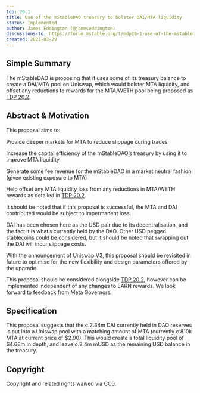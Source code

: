 ```yaml
---
tdp: 20.1
title: Use of the mStableDAO treasury to bolster DAI/MTA liquidity
status: Implemented
author: James Eddington (@jameseddington)
discussions-to: https://forum.mstable.org/t/mdp20-1-use-of-the-mstabledao-treasury-to-bolster-dai-mta-liquidity/422
created: 2021-03-29
---
```


## Simple Summary

The mStableDAO is proposing that it uses some of its treasury balance to create a DAI/MTA pool on Uniswap, which would bolster MTA liquidity, and offset any reductions to rewards for the MTA/WETH pool being proposed as [TDP 20.2](tdp-20.2.md).

## Abstract & Motivation

This proposal aims to:

Provide deeper markets for MTA to reduce slippage during trades

Increase the capital efficiency of the mStableDAO’s treasury by using it to improve MTA liquidity

Generate some fee revenue for the mStableDAO in a market neutral fashion (given existing exposure to MTA)

Help offset any MTA liquidity loss from any reductions in MTA/WETH rewards as detailed in [TDP 20.2](tdp-20.2.md).

It should be noted that if this proposal is successful, the MTA and DAI contributed would be subject to impermanent loss.

DAI has been chosen here as the USD pair due to its decentralisation, and the fact it is what’s currently held by the DAO. Other USD pegged stablecoins could be considered, but it should be noted that swapping out the DAI will incur slippage costs.

With the announcement of Uniswap V3, this proposal should be revisited in future to optimise for the new flexibility and design parameters offered by the upgrade.

This proposal should be considered alongside [TDP 20.2](tdp-20.2.md), however can be implemented independent of any changes to EARN rewards. We look forward to feedback from Meta Governors.

## Specification

This proposal suggests that the c.2.34m DAI currently held in DAO reserves is put into a Uniswap pool with a matching amount of MTA (currently c.810k MTA at current price of $2.90). This would create a total liquidity pool of $4.68m in depth, and leave c.2.4m mUSD as the remaining USD balance in the treasury.

## Copyright

Copyright and related rights waived via [CC0](https://creativecommons.org/publicdomain/zero/1.0/).
